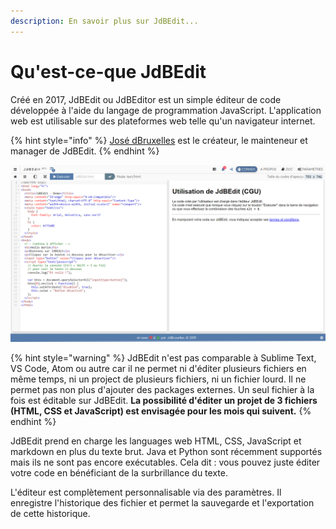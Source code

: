 ```yaml
---
description: En savoir plus sur JdBEdit...
---
```


# Qu'est-ce-que JdBEdit

Créé en 2017, JdBEdit ou JdBEditor est un simple éditeur de code développée à l'aide du langage de programmation JavaScript. L'application web est utilisable sur des plateformes web telle qu'un navigateur internet.

{% hint style="info" %}
[José dBruxelles](https://w.we-rl.xyz/br-cd) est le créateur, le mainteneur et manager de JdBEdit.
{% endhint %}

![Capture d&apos;&#xE9;cran de la version 2.1.6](.gitbook/assets/2019-04-09.png)

{% hint style="warning" %}
JdBEdit n'est pas comparable  à Sublime Text, VS Code, Atom ou autre car il ne permet ni d'éditer plusieurs fichiers en même temps, ni un project de plusieurs fichiers, ni un fichier lourd. Il ne permet pas non plus d'ajouter des packages externes. Un seul fichier à la fois est éditable sur JdBEdit. **La possibilité d'éditer un projet de 3 fichiers \(HTML, CSS et JavaScript\) est envisagée pour les mois qui suivent.**
{% endhint %}

JdBEdit prend en charge les languages web HTML, CSS, JavaScript et markdown en plus du texte brut. Java et Python sont récemment supportés mais ils ne sont pas encore exécutables. Cela dit : vous pouvez juste éditer votre code en bénéficiant de la surbrillance du texte. 

L'éditeur est complètement personnalisable via des paramètres. Il enregistre l'historique des fichier et permet la sauvegarde et l'exportation de cette historique.

